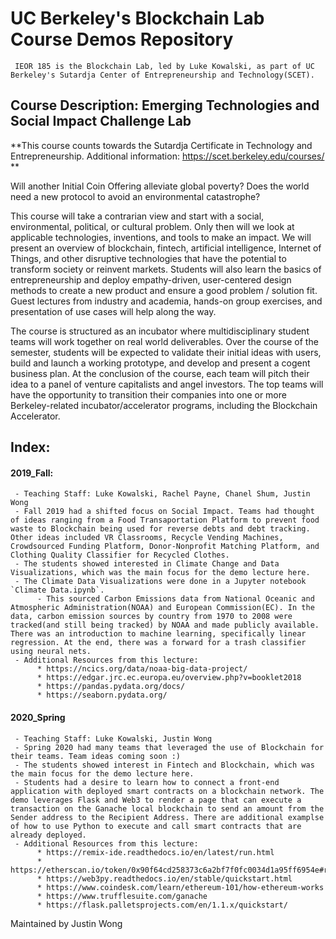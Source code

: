 # UC Berkeley's Blockchain Lab Course Demos Repository

     IEOR 185 is the Blockchain Lab, led by Luke Kowalski, as part of UC Berkeley's Sutardja Center of Entrepreneurship and Technology(SCET). 

## Course Description: Emerging Technologies and Social Impact Challenge Lab
**This course counts towards the Sutardja Certificate in Technology and Entrepreneurship. Additional information: https://scet.berkeley.edu/courses/ **

Will another Initial Coin Offering alleviate global poverty? Does the world need a new protocol to avoid an environmental catastrophe? 

This course will take a contrarian view and start with a social, environmental, political, or cultural problem. Only then will we look at applicable technologies, inventions, and tools to make an impact. We will present an overview of blockchain, fintech, artificial intelligence, Internet of Things, and other disruptive technologies that have the potential to transform society or reinvent markets. Students will also learn the basics of entrepreneurship and deploy empathy-driven, user-centered design methods to create a new product and ensure a good problem / solution fit. Guest lectures from industry and academia, hands-on group exercises, and presentation of use cases will help along the way.

The course is structured as an incubator where multidisciplinary student teams will work together on real world deliverables.  Over the course of the semester, students will be expected to validate their initial ideas with users, build and launch a working prototype, and develop and present a cogent business plan. At the conclusion of the course, each team will pitch their idea to a panel of venture capitalists and angel investors.  The top teams will have the opportunity to transition their companies into one or more Berkeley-related incubator/accelerator programs, including the Blockchain Accelerator.

## Index:
#### 2019_Fall:
     - Teaching Staff: Luke Kowalski, Rachel Payne, Chanel Shum, Justin Wong
     - Fall 2019 had a shifted focus on Social Impact. Teams had thought of ideas ranging from a Food Transaportation Platform to prevent food waste to Blockchain being used for reverse debts and debt tracking. Other ideas included VR Classrooms, Recycle Vending Machines, Crowdsourced Funding Platform, Donor-Nonprofit Matching Platform, and Clothing Quality Classifier for Recycled Clothes. 
     - The students showed interested in Climate Change and Data Visualizations, which was the main focus for the demo lecture here.
     - The Climate Data Visualizations were done in a Jupyter notebook `Climate Data.ipynb`.
          - This sourced Carbon Emissions data from National Oceanic and Atmospheric Administration(NOAA) and European Commission(EC). In the data, carbon emission sources by country from 1970 to 2008 were tracked(and still being tracked) by NOAA and made publicly available. There was an introduction to machine learning, specifically linear regression. At the end, there was a forward for a trash classifier using neural nets. 
     - Additional Resources from this lecture:
          * https://ncics.org/data/noaa-big-data-project/
          * https://edgar.jrc.ec.europa.eu/overview.php?v=booklet2018
          * https://pandas.pydata.org/docs/
          * https://seaborn.pydata.org/

#### 2020_Spring
     - Teaching Staff: Luke Kowalski, Justin Wong
     - Spring 2020 had many teams that leveraged the use of Blockchain for their teams. Team ideas coming soon :)
     - The students showed interest in Fintech and Blockchain, which was the main focus for the demo lecture here.
     - Students had a desire to learn how to connect a front-end application with deployed smart contracts on a blockchain network. The demo leverages Flask and Web3 to render a page that can execute a transaction on the Ganache local blockchain to send an amount from the Sender address to the Recipient Address. There are additional examplse of how to use Python to execute and call smart contracts that are already deployed.
     - Additional Resources from this lecture: 
          * https://remix-ide.readthedocs.io/en/latest/run.html
          * https://etherscan.io/token/0x90f64cd258373c6a2bf7f0fc0034d1a95ff6954e#readContract
          * https://web3py.readthedocs.io/en/stable/quickstart.html
          * https://www.coindesk.com/learn/ethereum-101/how-ethereum-works
          * https://www.trufflesuite.com/ganache
          * https://flask.palletsprojects.com/en/1.1.x/quickstart/







Maintained by Justin Wong
